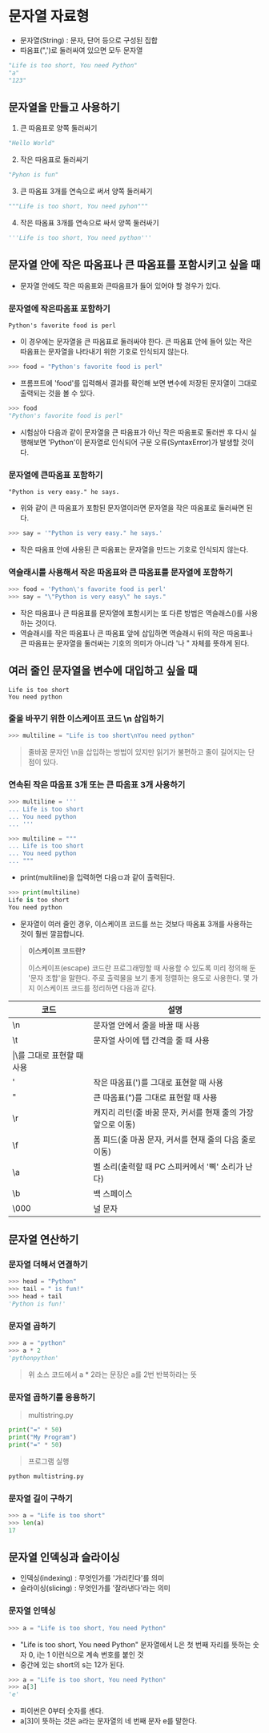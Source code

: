 # 문자열 자료형

- 문자열(String) : 문자, 단어 등으로 구성된 집합
- 따옴표(",')로 둘러싸여 있으면 모두 문자열

```python
"Life is too short, You need Python"
"a"
"123"
```

## 문자열을 만들고 사용하기

1. 큰 따옴표로 양쪽 둘러싸기

```python
"Hello World"
```

2. 작은 따옴표로 둘러싸기

```python
"Pyhon is fun"
```


3. 큰 따옴표 3개를 연속으로 써서 양쪽 둘러싸기

```python
"""Life is too short, You need pyhon"""
```

4. 작은 따옴표 3개를 연속으로 싸서 양쪽 둘러싸기

```python
'''Life is too short, You need python'''
```

## 문자열 안에 작은 따옴표나 큰 따옴표를 포함시키고 싶을 때 

- 문자열 안에도 작은 따옴표와 큰따옴표가 들어 있어야 할 경우가 있다.

### 문자열에 작은따옴표 포함하기

```
Python's favorite food is perl
```


- 이 경우에는 문자열을 큰 따옴표로 둘러싸야 한다. 큰 따옴표 안에 들어 있는 작은 따옴표는 문자열을 나타내기 위한 기호로 인식되지 않는다. 

```python
>>> food = "Python's favorite food is perl"
```

- 프롬프트에 'food'를 입력해서 결과를 확인해 보면 변수에 저장된 문자열이 그대로 출력되는 것을 볼 수 있다.

```python
>>> food
"Python's favorite food is perl"
```

- 시험삼아 다음과 같이 문자열을 큰 따옴표가 아닌 작은 따옴표로 둘러싼 후 다시 실행해보면 'Python'이 문자열로 인식되어 구문 오류(SyntaxError)가 발생할 것이다.

### 문자열에 큰따옴표 포함하기

```
"Python is very easy." he says. 
```
- 위와 같이 큰 따옴표가 포함된 문자열이라면 문자열을 작은 따옴표로 둘러싸면 된다.

```python
>>> say = '"Python is very easy." he says.'
```

- 작은 따옴표 안에 사용된 큰 따옴표는 문자열을 만드는 기호로 인식되지 않는다.

### 역슬래시를 사용해서 작은 따옴표와 큰 따옴표를 문자열에 포함하기

```python
>>> food = 'Python\'s favorite food is perl'
>>> say = "\"Python is very easy\" he says."
```

- 작은 따옴표나 큰 따옴표를 문자열에 포함시키는 또 다른 방법은 역슬래스(\)를 사용하는 것이다. 
- 역슬래시를 작은 따옴표나 큰 따옴표 앞에 삽입하면 역슬래시 뒤의 작은 따옴표나 큰 따옴표는 문자열을 둘러싸는 기호의 의미가 아니라 '나 " 자체를 뜻하게 된다.

## 여러 줄인 문자열을 변수에 대입하고 싶을 때

```
Life is too short
You need python
```

### 줄을 바꾸기 위한 이스케이프 코드 \n 삽입하기

```python
>>> multiline = "Life is too short\nYou need python"
```
> 줄바꿈 문자인 \n을 삽입하는 방법이 있지만 읽기가 불편하고 줄이 길어지는 단점이 있다.

### 연속된 작은 따옴표 3개 또는 큰 따옴표 3개 사용하기 

```python
>>> multiline = '''
... Life is too short
... You need python
... '''
```

```python
>>> multiline = """
... Life is too short
... You need python
... """
```

- print(multiline)을 입력하면 다음ㅁ과 같이 출력된다.

```python
>>> print(multiline)
Life is too short
You need python
```

- 문자열이 여러 줄인 경우, 이스케이프 코드를 쓰는 것보다 따옴표 3개를 사용하는 것이 훨씬 깔끔합니다.

> **이스케이프 코드란?**
> 
> 이스케이프(escape) 코드란 프로그래밍할 때 사용할 수 있도록 미리 정의해 둔 '문자 조합'을 말한다. 주로 출력물을 보기 좋게 정렬하는 용도로 사용한다. 몇 가지 이스케이프 코드를 정리하면 다음과 같다.

|코드|설명|
|---|-----|
|\n|문자열 안에서 줄을 바꿀 때 사용|
|\t|문자열 사이에 탭 간격을 줄 때 사용|
|\\|\를 그대로 표현할 때 사용|
|\'|작은 따옴표(')를 그대로 표현할 때 사용|
|\"|큰 따옴표(")를 그대로 표현할 때 사용|
|\r|캐지리 리턴(줄 바꿈 문자, 커서를 현재 줄의 가장 앞으로 이동)|
|\f|폼 피드(줄 마꿈 문자, 커서를 현재 줄의 다음 줄로 이동)|
|\a|벨 소리(출력할 때 PC 스피커에서 '삑' 소리가 난다)|
|\b|백 스페이스|
|\000|널 문자|

## 문자열 연산하기
### 문자열 더해서 연결하기

```python
>>> head = "Python"
>>> tail = " is fun!"
>>> head + tail
'Python is fun!'
```

### 문자열 곱하기

```python
>>> a = "python"
>>> a * 2
'pythonpython'
```
> 위 소스 코드에서 a * 2라는 문장은 a를 2번 반복하라는 뜻

### 문자열 곱하기를 응용하기

> multistring.py

```python
print("=" * 50)
print("My Program")
print("=" * 50)
```

> 프로그램 실행

```python
python multistring.py
```

### 문자열 길이 구하기

```python
>>> a = "Life is too short"
>>> len(a)
17
```

## 문자열 인덱싱과 슬라이싱

- 인덱싱(indexing) : 무엇인가를 '가리킨다'를 의미
- 슬라이싱(slicing) : 무엇인가를 '잘라낸다'라는 의미

### 문자열 인덱싱

```python
>>> a = "Life is too short, You need Python"
```

- "Life is too short, You need Python" 문자열에서 L은 첫 번째 자리를 뜻하는 숫자 0, i는 1 이런식으로 계속 번호를 붙인 것
- 중간에 있는 short의 s는 12가 된다.

```python
>>> a = "Life is too short, You need Python"
>>> a[3]
'e'
```
- 파이썬은 0부터 숫자를 센다.
- a\[3\]이 뜻하는 것은 a라는 문자열의 네 번째 문자 e를 말한다. 